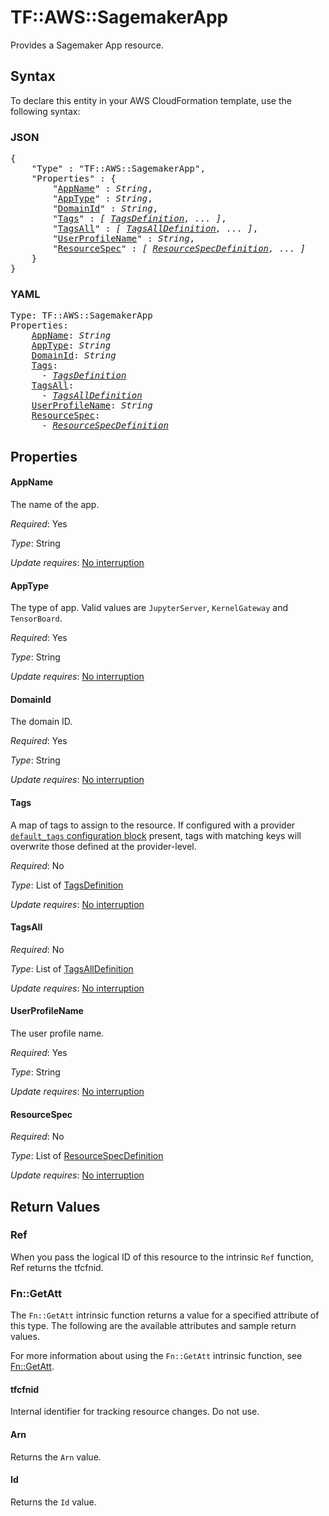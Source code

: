 # TF::AWS::SagemakerApp

Provides a Sagemaker App resource.

## Syntax

To declare this entity in your AWS CloudFormation template, use the following syntax:

### JSON

<pre>
{
    "Type" : "TF::AWS::SagemakerApp",
    "Properties" : {
        "<a href="#appname" title="AppName">AppName</a>" : <i>String</i>,
        "<a href="#apptype" title="AppType">AppType</a>" : <i>String</i>,
        "<a href="#domainid" title="DomainId">DomainId</a>" : <i>String</i>,
        "<a href="#tags" title="Tags">Tags</a>" : <i>[ <a href="tagsdefinition.md">TagsDefinition</a>, ... ]</i>,
        "<a href="#tagsall" title="TagsAll">TagsAll</a>" : <i>[ <a href="tagsalldefinition.md">TagsAllDefinition</a>, ... ]</i>,
        "<a href="#userprofilename" title="UserProfileName">UserProfileName</a>" : <i>String</i>,
        "<a href="#resourcespec" title="ResourceSpec">ResourceSpec</a>" : <i>[ <a href="resourcespecdefinition.md">ResourceSpecDefinition</a>, ... ]</i>
    }
}
</pre>

### YAML

<pre>
Type: TF::AWS::SagemakerApp
Properties:
    <a href="#appname" title="AppName">AppName</a>: <i>String</i>
    <a href="#apptype" title="AppType">AppType</a>: <i>String</i>
    <a href="#domainid" title="DomainId">DomainId</a>: <i>String</i>
    <a href="#tags" title="Tags">Tags</a>: <i>
      - <a href="tagsdefinition.md">TagsDefinition</a></i>
    <a href="#tagsall" title="TagsAll">TagsAll</a>: <i>
      - <a href="tagsalldefinition.md">TagsAllDefinition</a></i>
    <a href="#userprofilename" title="UserProfileName">UserProfileName</a>: <i>String</i>
    <a href="#resourcespec" title="ResourceSpec">ResourceSpec</a>: <i>
      - <a href="resourcespecdefinition.md">ResourceSpecDefinition</a></i>
</pre>

## Properties

#### AppName

The name of the app.

_Required_: Yes

_Type_: String

_Update requires_: [No interruption](https://docs.aws.amazon.com/AWSCloudFormation/latest/UserGuide/using-cfn-updating-stacks-update-behaviors.html#update-no-interrupt)

#### AppType

The type of app. Valid values are `JupyterServer`, `KernelGateway` and `TensorBoard`.

_Required_: Yes

_Type_: String

_Update requires_: [No interruption](https://docs.aws.amazon.com/AWSCloudFormation/latest/UserGuide/using-cfn-updating-stacks-update-behaviors.html#update-no-interrupt)

#### DomainId

The domain ID.

_Required_: Yes

_Type_: String

_Update requires_: [No interruption](https://docs.aws.amazon.com/AWSCloudFormation/latest/UserGuide/using-cfn-updating-stacks-update-behaviors.html#update-no-interrupt)

#### Tags

A map of tags to assign to the resource. If configured with a provider [`default_tags` configuration block](/docs/providers/aws/index.html#default_tags-configuration-block) present, tags with matching keys will overwrite those defined at the provider-level.

_Required_: No

_Type_: List of <a href="tagsdefinition.md">TagsDefinition</a>

_Update requires_: [No interruption](https://docs.aws.amazon.com/AWSCloudFormation/latest/UserGuide/using-cfn-updating-stacks-update-behaviors.html#update-no-interrupt)

#### TagsAll

_Required_: No

_Type_: List of <a href="tagsalldefinition.md">TagsAllDefinition</a>

_Update requires_: [No interruption](https://docs.aws.amazon.com/AWSCloudFormation/latest/UserGuide/using-cfn-updating-stacks-update-behaviors.html#update-no-interrupt)

#### UserProfileName

The user profile name.

_Required_: Yes

_Type_: String

_Update requires_: [No interruption](https://docs.aws.amazon.com/AWSCloudFormation/latest/UserGuide/using-cfn-updating-stacks-update-behaviors.html#update-no-interrupt)

#### ResourceSpec

_Required_: No

_Type_: List of <a href="resourcespecdefinition.md">ResourceSpecDefinition</a>

_Update requires_: [No interruption](https://docs.aws.amazon.com/AWSCloudFormation/latest/UserGuide/using-cfn-updating-stacks-update-behaviors.html#update-no-interrupt)

## Return Values

### Ref

When you pass the logical ID of this resource to the intrinsic `Ref` function, Ref returns the tfcfnid.

### Fn::GetAtt

The `Fn::GetAtt` intrinsic function returns a value for a specified attribute of this type. The following are the available attributes and sample return values.

For more information about using the `Fn::GetAtt` intrinsic function, see [Fn::GetAtt](https://docs.aws.amazon.com/AWSCloudFormation/latest/UserGuide/intrinsic-function-reference-getatt.html).

#### tfcfnid

Internal identifier for tracking resource changes. Do not use.

#### Arn

Returns the <code>Arn</code> value.

#### Id

Returns the <code>Id</code> value.

